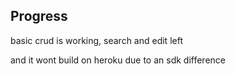 ## Progress

basic crud is working,
search and edit left

and it wont build on heroku due to an sdk difference